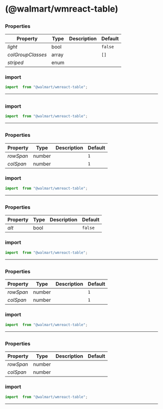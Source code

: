 #  (@walmart/wmreact-table)




## 



### Properties

| Property | Type | Description | Default |
| -------- | ---- | ----------- | ------- |
| *light* | bool |  | `false`
| *colGroupClasses* | array |  | `[]`
| *striped* | enum |  | 

### import

```jsx
import  from "@walmart/wmreact-table";
```

<hr/>

## 




### import

```jsx
import  from "@walmart/wmreact-table";
```

<hr/>

## 



### Properties

| Property | Type | Description | Default |
| -------- | ---- | ----------- | ------- |
| *rowSpan* | number |  | `1`
| *colSpan* | number |  | `1`

### import

```jsx
import  from "@walmart/wmreact-table";
```

<hr/>

## 



### Properties

| Property | Type | Description | Default |
| -------- | ---- | ----------- | ------- |
| *alt* | bool |  | `false`

### import

```jsx
import  from "@walmart/wmreact-table";
```

<hr/>

## 



### Properties

| Property | Type | Description | Default |
| -------- | ---- | ----------- | ------- |
| *rowSpan* | number |  | `1`
| *colSpan* | number |  | `1`

### import

```jsx
import  from "@walmart/wmreact-table";
```

<hr/>

## 



### Properties

| Property | Type | Description | Default |
| -------- | ---- | ----------- | ------- |
| *rowSpan* | number |  | 
| *colSpan* | number |  | 

### import

```jsx
import  from "@walmart/wmreact-table";
```

<hr/>
